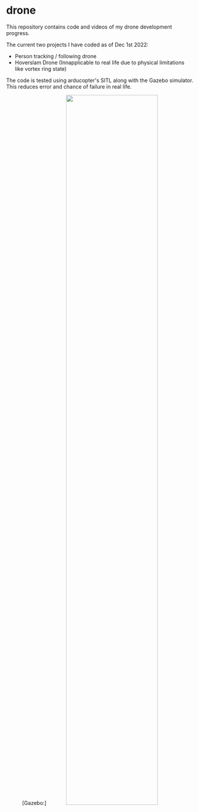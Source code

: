 # drone
This repository contains code and videos of my drone development progress.

The current two projects I have coded as of Dec 1st 2022:
- Person tracking / following drone
- Hoverslam Drone (Innapplicable to real life due to physical limitations like vortex ring state)



The code is tested using arducopter's SITL along with the Gazebo simulator. This reduces error and chance of failure in real life.

<p align="center">
  [Gazebo:]<img width="70%" height="70%" src="https://github.com/tommyzhng/drone/blob/master/readme%20gifs/gazebo%20demo.gif">
</p>

